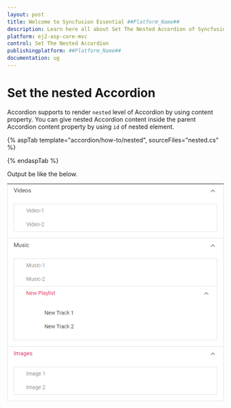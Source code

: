 ```yaml
---
layout: post
title: Welcome to Syncfusion Essential ##Platform_Name##
description: Learn here all about Set The Nested Accordion of Syncfusion Essential ##Platform_Name## widgets based on HTML5 and jQuery.
platform: ej2-asp-core-mvc
control: Set The Nested Accordion
publishingplatform: ##Platform_Name##
documentation: ug
---
```



# Set the nested Accordion

Accordion supports to render `nested` level of Accordion by using content property. You can give nested Accordion content inside the parent Accordion content property by using `id` of nested element.

{% aspTab template="accordion/how-to/nested", sourceFiles="nested.cs" %}

{% endaspTab %}

Output be like the below.

![Alt text](../images/nested.PNG)